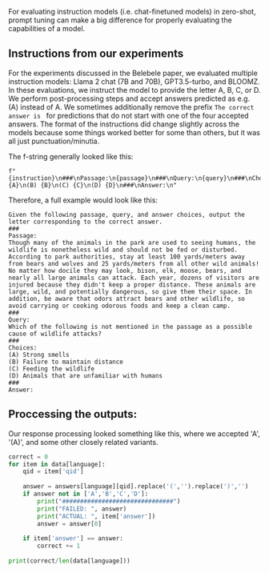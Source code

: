 For evaluating instruction models (i.e. chat-finetuned models) in zero-shot, prompt tuning can make a big difference for properly evaluating the capabilities of a model.

## Instructions from our experiments

For the experiments discussed in the Belebele paper, we evaluated multiple instruction models: Llama 2 chat (7B and 70B), GPT3.5-turbo, and BLOOMZ. In these evaluations, we instruct the model to provide the letter A, B, C, or D. We perform post-processing steps and accept answers predicted as e.g. (A) instead of A. We sometimes additionally remove the prefix `The correct answer is ` for predictions that do not start with one of the four accepted answers. The format of the instructions did change slightly across the models because some things worked better for some than others, but it was all just punctuation/minutia. 

The f-string generally looked like this:
```
f"{instruction}\n###\nPassage:\n{passage}\n###\nQuery:\n{query}\n###\nChoices:\n(A) {A}\n(B) {B}\n(C) {C}\n(D) {D}\n###\nAnswer:\n"
```

Therefore, a full example would look like this:

```
Given the following passage, query, and answer choices, output the letter corresponding to the correct answer.
###
Passage:
Though many of the animals in the park are used to seeing humans, the wildlife is nonetheless wild and should not be fed or disturbed. According to park authorities, stay at least 100 yards/meters away from bears and wolves and 25 yards/meters from all other wild animals! No matter how docile they may look, bison, elk, moose, bears, and nearly all large animals can attack. Each year, dozens of visitors are injured because they didn't keep a proper distance. These animals are large, wild, and potentially dangerous, so give them their space. In addition, be aware that odors attract bears and other wildlife, so avoid carrying or cooking odorous foods and keep a clean camp.
###
Query:
Which of the following is not mentioned in the passage as a possible cause of wildlife attacks?
###
Choices:
(A) Strong smells
(B) Failure to maintain distance
(C) Feeding the wildlife
(D) Animals that are unfamiliar with humans
###
Answer:
```

## Proccessing the outputs:
Our response processing looked something like this, where we accepted 'A', '(A)', and some other closely related variants.

```python
correct = 0
for item in data[language]:
    qid = item['qid']
    
    answer = answers[language][qid].replace('(','').replace(')','')
    if answer not in ['A','B','C','D']:
        print("###############################")
        print("FAILED: ", answer)
        print("ACTUAL: ", item['answer'])
        answer = answer[0]  
    
    if item['answer'] == answer:
        correct += 1
        
print(correct/len(data[language]))
```
